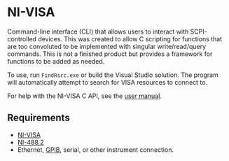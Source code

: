 # NI-VISA

Command-line interface (CLI) that allows users to interact with SCPI-controlled devices. This was created to allow C scripting for functions that are too convoluted to be implemented with singular write/read/query commands. This is not a finished product but provides a framework for functions to be added as needed.

To use, run `FindRsrc.exe` or build the Visual Studio solution. The program will automatically attempt to search for VISA resources to connect to.

For help with the NI-VISA C API, see the [user manual](https://www.ni.com/docs/en-US/bundle/ni-visa/page/user-manual-welcome.html).

## Requirements

- [NI-VISA](https://www.ni.com/en/support/downloads/drivers/download.ni-visa.html)
- [NI-488.2](https://www.ni.com/en/support/downloads/drivers/download.ni-488-2.html#484357)
- Ethernet, [GPIB](https://www.ni.com/en-us/shop/model/gpib-usb-hs.html), serial, or other instrument connection.
